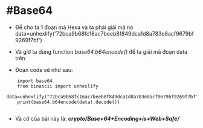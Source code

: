 # **#Base64**

-    Đề cho ta 1 đoạn mã Hexa và ta phải giải mã nó
         data=unhexlify('72bca9b68fc16ac7beeb8f849dca1d8a783e8acf9679bf9269f7bf')

-   Và giờ ta dùng function *base64.b64encode()* để ta giải mã đoạn data trên

-   Đoạn code sẽ như sau:
```
    import base64
    from binascii import unhexlify
    data=unhexlify("72bca9b68fc16ac7beeb8f849dca1d8a783e8acf9679bf9269f7bf")
    print(base64.b64encode(data).decode())
                                                                        
```
-    Và cờ của bài này là: ***crypto/Base+64+Encoding+is+Web+Safe/***
